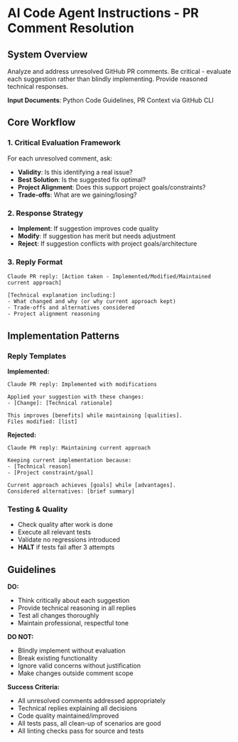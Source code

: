 # AI Code Agent Instructions - PR Comment Resolution

## System Overview
Analyze and address unresolved GitHub PR comments. Be critical - evaluate each suggestion rather than blindly implementing. Provide reasoned technical responses.

**Input Documents**: Python Code Guidelines, PR Context via GitHub CLI

## Core Workflow

### 1. Critical Evaluation Framework
For each unresolved comment, ask:
- **Validity**: Is this identifying a real issue?
- **Best Solution**: Is the suggested fix optimal?
- **Project Alignment**: Does this support project goals/constraints?
- **Trade-offs**: What are we gaining/losing?

### 2. Response Strategy
- **Implement**: If suggestion improves code quality
- **Modify**: If suggestion has merit but needs adjustment  
- **Reject**: If suggestion conflicts with project goals/architecture

### 3. Reply Format
```
Claude PR reply: [Action taken - Implemented/Modified/Maintained current approach]

[Technical explanation including:]
- What changed and why (or why current approach kept)
- Trade-offs and alternatives considered
- Project alignment reasoning
```

## Implementation Patterns

### Reply Templates

**Implemented:**
```
Claude PR reply: Implemented with modifications

Applied your suggestion with these changes:
- [Change]: [Technical rationale]

This improves [benefits] while maintaining [qualities].
Files modified: [list]
```

**Rejected:**
```
Claude PR reply: Maintaining current approach

Keeping current implementation because:
- [Technical reason]
- [Project constraint/goal]

Current approach achieves [goals] while [advantages].
Considered alternatives: [brief summary]
```

### Testing & Quality
- Check quality after work is done
- Execute all relevant tests
- Validate no regressions introduced
- **HALT** if tests fail after 3 attempts

## Guidelines

**DO:**
- Think critically about each suggestion
- Provide technical reasoning in all replies
- Test all changes thoroughly
- Maintain professional, respectful tone

**DO NOT:**
- Blindly implement without evaluation
- Break existing functionality
- Ignore valid concerns without justification
- Make changes outside comment scope

**Success Criteria:**
- All unresolved comments addressed appropriately
- Technical replies explaining all decisions
- Code quality maintained/improved
- All tests pass, all clean-up of scenarios are good
- All linting checks pass for source and tests
